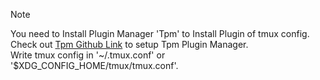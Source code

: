 > [!Note]
> You need to Install Plugin Manager 'Tpm' to Install Plugin of tmux config. <br>
> Check out [Tpm Github Link](https://github.com/tmux-plugins/tpm) to setup Tpm Plugin Manager. <br>
> Write tmux config in '~/.tmux.conf' or '$XDG_CONFIG_HOME/tmux/tmux.conf'.
